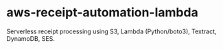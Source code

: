 # aws-receipt-automation-lambda
Serverless receipt processing using S3, Lambda (Python/boto3), Textract, DynamoDB, SES.

